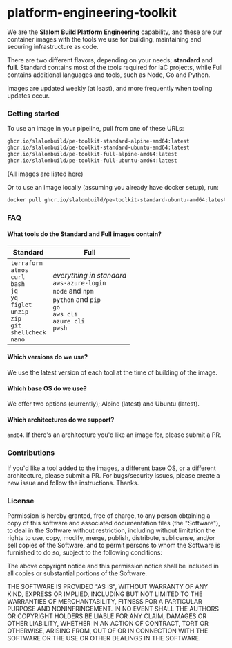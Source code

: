 # platform-engineering-toolkit

We are the **Slalom Build Platform Engineering** capability, and these are our container images with the tools we use for building, maintaining and securing infrastructure as code. 

There are two different flavors, depending on your needs; **standard** and **full**. Standard contains most of the tools required for IaC projects, while Full contains additional languages and tools, such as Node, Go and Python.

Images are updated weekly (at least), and more frequently when tooling updates occur.

### Getting started

To use an image in your pipeline, pull from one of these URLs:

```bash
ghcr.io/slalombuild/pe-toolkit-standard-alpine-amd64:latest
ghcr.io/slalombuild/pe-toolkit-standard-ubuntu-amd64:latest
ghcr.io/slalombuild/pe-toolkit-full-alpine-amd64:latest
ghcr.io/slalombuild/pe-toolkit-full-ubuntu-amd64:latest
```
(All images are listed [here](https://github.com/orgs/SlalomBuild/packages?repo_name=platform-engineering-toolkit))

Or to use an image locally (assuming you already have docker setup), run:
```bash
docker pull ghcr.io/slalombuild/pe-toolkit-standard-ubuntu-amd64:latest
```

### FAQ

#### What tools do the Standard and Full images contain?

| Standard | Full |
| --- | --- |
| `terraform`<br/> `atmos`<br/> `curl`<br/> `bash`<br/> `jq`<br/> `yq`<br/> `figlet`<br/> `unzip`<br/> `zip`<br/> `git`<br/> `shellcheck`<br/> `nano`<br/> | _everything in standard_<br/> `aws-azure-login`<br/> `node` and `npm`<br/> `python` and `pip`<br/> `go`<br/> `aws cli`<br/> `azure cli`<br/> `pwsh`<br/> |

#### Which versions do we use?

We use the latest version of each tool at the time of building of the image.

#### Which base OS do we use?

We offer two options (currently); Alpine (latest) and Ubuntu (latest).

#### Which architectures do we support?

`amd64`. If there's an architecture you'd like an image for, please submit a PR.

### Contributions

If you'd like a tool added to the images, a different base OS, or a different architecture, please submit a PR. For bugs/security issues, please create a new issue and follow the instructions. Thanks.

### License

Permission is hereby granted, free of charge, to any person obtaining a copy of this software and associated documentation files (the "Software"), to deal in the Software without restriction, including without limitation the rights to use, copy, modify, merge, publish, distribute, sublicense, and/or sell copies of the Software, and to permit persons to whom the Software is furnished to do so, subject to the following conditions:

The above copyright notice and this permission notice shall be included in all copies or substantial portions of the Software.

THE SOFTWARE IS PROVIDED "AS IS", WITHOUT WARRANTY OF ANY KIND, EXPRESS OR IMPLIED, INCLUDING BUT NOT LIMITED TO THE WARRANTIES OF MERCHANTABILITY, FITNESS FOR A PARTICULAR PURPOSE AND NONINFRINGEMENT. IN NO EVENT SHALL THE AUTHORS OR COPYRIGHT HOLDERS BE LIABLE FOR ANY CLAIM, DAMAGES OR OTHER LIABILITY, WHETHER IN AN ACTION OF CONTRACT, TORT OR OTHERWISE, ARISING FROM, OUT OF OR IN CONNECTION WITH THE SOFTWARE OR THE USE OR OTHER DEALINGS IN THE SOFTWARE.
